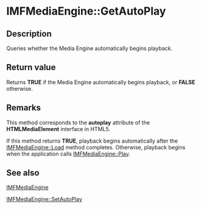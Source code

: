 # IMFMediaEngine::GetAutoPlay

## Description

Queries whether the Media Engine automatically begins playback.

## Return value

Returns **TRUE** if the Media Engine automatically begins playback, or **FALSE** otherwise.

## Remarks

This method corresponds to the **autoplay** attribute of the **HTMLMediaElement** interface in HTML5.

If this method returns **TRUE**, playback begins automatically after the [IMFMediaEngine::Load](https://learn.microsoft.com/windows/desktop/api/mfmediaengine/nf-mfmediaengine-imfmediaengine-load) method completes. Otherwise, playback begins when the application calls [IMFMediaEngine::Play](https://learn.microsoft.com/windows/desktop/api/mfmediaengine/nf-mfmediaengine-imfmediaengine-play).

## See also

[IMFMediaEngine](https://learn.microsoft.com/windows/desktop/api/mfmediaengine/nn-mfmediaengine-imfmediaengine)

[IMFMediaEngine::SetAutoPlay](https://learn.microsoft.com/windows/desktop/api/mfmediaengine/nf-mfmediaengine-imfmediaengine-setautoplay)